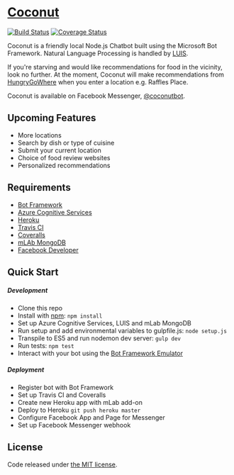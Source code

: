 # [Coconut](https://www.messenger.com/t/coconutbot)

[![Build Status](https://travis-ci.org/lyzs90/Coconut.svg?branch=master)](https://travis-ci.org/lyzs90/Coconut) [![Coverage Status](https://coveralls.io/repos/github/lyzs90/Coconut/badge.svg?branch=master)](https://coveralls.io/github/lyzs90/Coconut?branch=master)

Coconut is a friendly local Node.js Chatbot built using the Microsoft Bot Framework. Natural Language Processing is handled by [LUIS](https://www.luis.ai/).

If you're starving and would like recommendations for food in the vicinity, look no further. At the moment, Coconut will make recommendations from [HungryGoWhere](www.hungrygowhere.com) when you enter a location e.g. Raffles Place.  

Coconut is available on Facebook Messenger, [@coconutbot](https://www.messenger.com/t/coconutbot).

## Upcoming Features

- More locations
- Search by dish or type of cuisine
- Submit your current location
- Choice of food review websites
- Personalized recommendations


## Requirements

- [Bot Framework](https://dev.botframework.com/)
- [Azure Cognitive Services](https://azure.microsoft.com/en-us/services/cognitive-services/)
- [Heroku](https://www.heroku.com/)
- [Travis CI](https://travis-ci.org/)
- [Coveralls](https://coveralls.io/)
- [mLAb MongoDB](https://mlab.com/)
- [Facebook Developer](https://developers.facebook.com/)

## Quick Start  

##### Development

- Clone this repo
- Install with [npm](https://www.npmjs.com): `npm install`
- Set up Azure Cognitive Services, LUIS and mLab MongoDB
- Run setup and add environmental variables to gulpfile.js: `node setup.js`
- Transpile to ES5 and run nodemon dev server: `gulp dev`
- Run tests: `npm test`
- Interact with your bot using the [Bot Framework Emulator](https://download.botframework.com/bf-v3/tools/emulator/publish.htm)

##### Deployment

- Register bot with Bot Framework
- Set up Travis CI and Coveralls
- Create new Heroku app with mLab add-on
- Deploy to Heroku `git push heroku master`
- Configure Facebook App and Page for Messenger
- Set up Facebook Messenger webhook

## License

Code released under [the MIT license](https://github.com/lyzs90/Coconut/blob/master/LICENSE).
